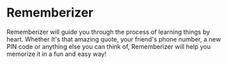 Rememberizer
============

Rememberizer will guide you through the process of learning things by heart. Whether It's that amazing quote, your friend's phone number, a new PIN code or anything else you can think of, Rememberizer will help you memorize it in a fun and easy way! 

